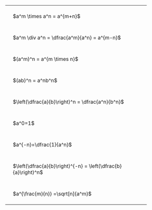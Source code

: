 ---
---

<style type="text/css">
#T_34385 th.col_heading {
  text-align: left;
  font-size: 1em;
}
#T_34385 td {
  text-align: left;
  font-size: 1em;
  padding: 1.5em;
}
#T_34385_row0_col0, #T_34385_row1_col0, #T_34385_row2_col0, #T_34385_row3_col0, #T_34385_row4_col0, #T_34385_row5_col0, #T_34385_row6_col0, #T_34385_row7_col0, #T_34385_row8_col0 {
  width: 400px;
  white-space: pre-wrap;
}
</style>
<table id="T_34385">
  <thead>
  </thead>
  <tbody>
    <tr>
      <td id="T_34385_row0_col0" class="data row0 col0" >$a^m \times a^n = a^{m+n}$</td>
    </tr>
    <tr>
      <td id="T_34385_row1_col0" class="data row1 col0" >$a^m \div a^n = \dfrac{a^m}{a^n} = a^{m-n}$</td>
    </tr>
    <tr>
      <td id="T_34385_row2_col0" class="data row2 col0" >$(a^m)^n = a^{m \times n}$</td>
    </tr>
    <tr>
      <td id="T_34385_row3_col0" class="data row3 col0" >$(ab)^n = a^nb^n$</td>
    </tr>
    <tr>
      <td id="T_34385_row4_col0" class="data row4 col0" >$\left(\dfrac{a}{b}\right)^n = \dfrac{a^n}{b^n}$</td>
    </tr>
    <tr>
      <td id="T_34385_row5_col0" class="data row5 col0" >$a^0=1$</td>
    </tr>
    <tr>
      <td id="T_34385_row6_col0" class="data row6 col0" >$a^{-n}=\dfrac{1}{a^n}$</td>
    </tr>
    <tr>
      <td id="T_34385_row7_col0" class="data row7 col0" >$\left(\dfrac{a}{b}\right)^{-n} = \left(\dfrac{b}{a}\right)^n$</td>
    </tr>
    <tr>
      <td id="T_34385_row8_col0" class="data row8 col0" >$a^{\frac{m}{n}} =\sqrt[n]{a^m}$</td>
    </tr>
  </tbody>
</table>
